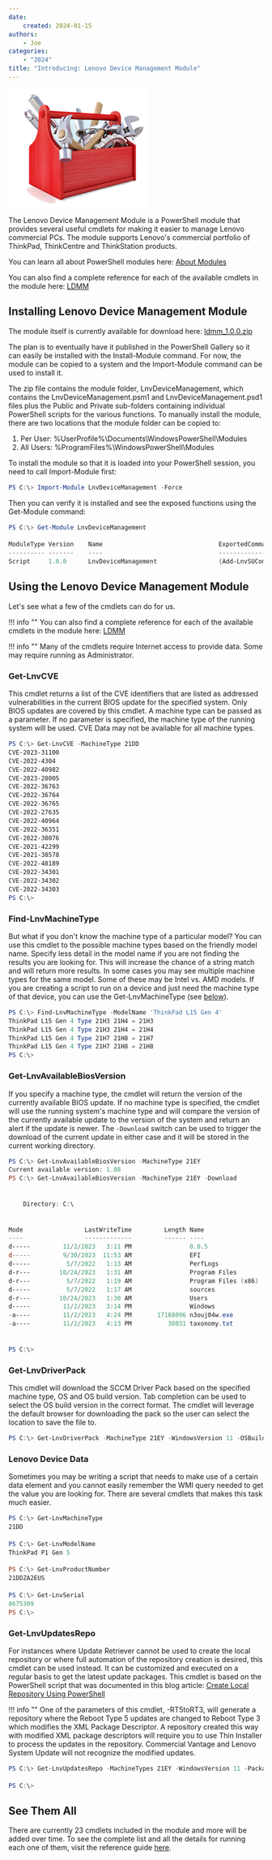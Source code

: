 ```yaml
---
date:
    created: 2024-01-15
authors:
    - Joe
categories:
    - "2024"
title: "Introducing: Lenovo Device Management Module"
---
```


![LDMM Toolbox](\img\2024\intro_ldmm\toolbox.png)

The Lenovo Device Management Module is a PowerShell module that provides several useful cmdlets for making it easier to manage Lenovo commercial PCs. The module supports Lenovo's commercial portfolio of ThinkPad, ThinkCentre and ThinkStation products.
<!-- more -->
You can learn all about PowerShell modules here: [About Modules](https://learn.microsoft.com/en-us/powershell/module/microsoft.powershell.core/about/about_modules?view=powershell-7.3)

You can also find a complete reference for each of the available cmdlets in the module here:  [LDMM](https://docs.lenovocdrt.com/#/ldmm/ldmm_top)

## Installing Lenovo Device Management Module

The module itself is currently available for download here: [ldmm_1.0.0.zip](https://download.lenovo.com/cdrt/tools/ldmm_1.0.0.zip)

The plan is to eventually have it published in the PowerShell Gallery so it can easily be installed with the Install-Module command. For now, the module can be copied to a system and the Import-Module command can be used to install it.

The zip file contains the module folder, LnvDeviceManagement, which contains the LnvDeviceManagement.psm1 and LnvDeviceManagement.psd1 files plus the Public and Private sub-folders containing individual PowerShell scripts for the various functions. To manually install the module, there are two locations that the module folder can be copied to:

1. Per User: %UserProfile%\Documents\WindowsPowerShell\Modules
1. All Users: %ProgramFiles%\WindowsPowerShell\Modules

To install the module so that it is loaded into your PowerShell session, you need to call Import-Module first:

``` PowerShell
PS C:\> Import-Module LnvDeviceManagement -Force
```

Then you can verify it is installed and see the exposed functions using the Get-Module command:

``` PowerShell
PS C:\> Get-Module LnvDeviceManagement

ModuleType Version    Name                                ExportedCommands                                                                                               
---------- -------    ----                                ----------------                                                                                               
Script     1.0.0      LnvDeviceManagement                 {Add-LnvSUCommandLine, Add-LnvSULogging, Export-LnvUpdateRetrieverConfig...}   
```

## Using the Lenovo Device Management Module

Let's see what a few of the cmdlets can do for us.

!!! info ""
    You can also find a complete reference for each of the available cmdlets in the module here:  [LDMM](https://docs.lenovocdrt.com/#/ldmm/ldmm_top)

!!! info ""
    Many of the cmdlets require Internet access to provide data. Some may require running as Administrator.

### Get-LnvCVE

This cmdlet returns a list of the CVE identifiers that are listed as addressed vulnerabilities in the current BIOS update for the specified system. Only BIOS updates are covered by this cmdlet. A machine type can be passed as a parameter.  If no parameter is specified, the machine type of the running system will be used. CVE Data may not be available for all machine types.

``` PowerShell
PS C:\> Get-LnvCVE -MachineType 21DD
CVE-2023-31100
CVE-2022-4304
CVE-2022-40982
CVE-2023-28005
CVE-2022-36763
CVE-2022-36764
CVE-2022-36765
CVE-2022-27635
CVE-2022-40964
CVE-2022-36351
CVE-2022-38076
CVE-2021-42299
CVE-2021-38578
CVE-2022-48189
CVE-2022-34301
CVE-2022-34302
CVE-2022-34303
PS C:\>
```

### Find-LnvMachineType

But what if you don't know the machine type of a particular model? You can use this cmdlet to the possible machine types based on the friendly model name. Specify less detail in the model name if you are not finding the results you are looking for. This will increase the chance of a string match and will return more results. In some cases you may see multiple machine types for the same model. Some of these may be Intel vs. AMD models. If you are creating a script to run on a device and just need the machine type of that device, you can use the Get-LnvMachineType  (see [below](#lenovo-device-data)).

``` PowerShell
PS C:\> Find-LnvMachineType -ModelName 'ThinkPad L15 Gen 4'
ThinkPad L15 Gen 4 Type 21H3 21H4 = 21H3
ThinkPad L15 Gen 4 Type 21H3 21H4 = 21H4
ThinkPad L15 Gen 4 Type 21H7 21H8 = 21H7
ThinkPad L15 Gen 4 Type 21H7 21H8 = 21H8
PS C:\>
```

### Get-LnvAvailableBiosVersion

If you specify a machine type, the cmdlet will return the version of the  currently available BIOS update. If no machine type is specified, the cmdlet will use the running system's machine type and will compare the version of the currently available update to the version of the system and return an alert if the update is newer. The ```-Download``` switch can be used to trigger the download of the current update in either case and it will be stored in the current working directory.

``` PowerShell
PS C:\> Get-LnvAvailableBiosVersion -MachineType 21EY
Current available version: 1.08
PS C:\> Get-LnvAvailableBiosVersion -MachineType 21EY -Download                                                                               Current available version: 1.08                                                                                                               PS C:\> ls


    Directory: C:\


Mode                 LastWriteTime         Length Name
----                 -------------         ------ ----
d-----         11/2/2023   3:11 PM                0.0.5
d-----         9/30/2023  11:53 AM                EFI
d-----          5/7/2022   1:13 AM                PerfLogs
d-r---        10/24/2023   1:31 AM                Program Files
d-r---          5/7/2022   1:19 AM                Program Files (x86)
d-----          5/7/2022   1:17 AM                sources
d-r---        10/24/2023   1:30 AM                Users
d-----         11/2/2023   3:14 PM                Windows
-a----         11/2/2023   4:24 PM       17188096 n3ouj04w.exe
-a----         11/2/2023   4:13 PM          38031 taxonomy.txt


PS C:\>
```

### Get-LnvDriverPack

This cmdlet will download the SCCM Driver Pack based on the specified machine type, OS and OS build version. Tab completion can be used to select the OS build version in the correct format. The cmdlet will leverage the default browser for downloading the pack so the user can select the location to save the file to.

``` PowerShell
PS C:\> Get-LnvDriverPack -MachineType 21EY -WindowsVersion 11 -OSBuildVersion 22H2
```

### Lenovo Device Data

Sometimes you may be writing a script that needs to make use of a certain data element and you cannot easily remember the WMI query needed to get the value you are looking for.  There are several cmdlets that makes this task much easier.

``` PowerShell
PS C:\> Get-LnvMachineType
21DD

PS C:\> Get-LnvModelName
ThinkPad P1 Gen 5

PS C:\> Get-LnvProductNumber
21DDZA2EUS

PS C:\> Get-LnvSerial
8675309
PS C:\>
```

### Get-LnvUpdatesRepo

For instances where Update Retriever cannot be used to create the local repository or where full automation of the repository creation is desired, this cmdlet can be used instead. It can be customized and executed on a regular basis to get the latest update packages. This cmdlet is based on the PowerShell script that was documented in this blog article: [Create Local Repository Using PowerShell](https://blog.lenovocdrt.com/#/2023/scripted_repo_creation)

!!! info ""
    One of the parameters of this cmdlet, -RT5toRT3, will generate a repository where the Reboot Type 5 updates are changed to Reboot Type 3 which modifies the XML Package Descriptor. A repository created this way with modified XML package descriptors will require you to use Thin Installer to process the updates in the repository. Commercial Vantage and Lenovo System Update will not recognize the modified updates.

``` PowerShell
PS C:\> Get-LnvUpdatesRepo -MachineTypes 21EY -WindowsVersion 11 -PackageTypes 3 -RebootTypes 5 -RepositoryPath c:\21EY

PS C:\>
```

## See Them All

There are currently 23 cmdlets included in the module and more will be added over time. To see the complete list and all the details for running each one of them, visit the reference guide [here](https://docs.lenovocdrt.com/#/ldmm/ldmm_top).
